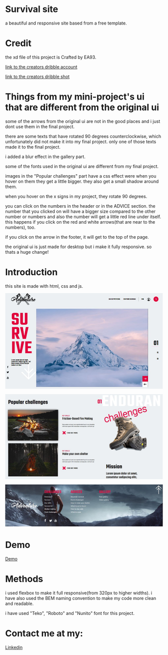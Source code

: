 
# Survival site

a beautiful and responsive site based from a free template.

# Credit
the xd file of this project is Crafted by EA93.

[link to the creators dribble account](https://dribbble.com/euroart93)

[link to the creators dribble shot](https://dribbble.com/shots/13451758-Freebie-Time-Survival-FREE-XD-Template)

# Things from my mini-project's ui that are different from the original ui

some of the arrows from the original ui are not in the good places and i just dont use them in the final project.

there are some texts that have rotated 90 degrees counterclockwise, which unfortunately did not make it into my final project. only one of those texts made it to the final project.

i added a blur effect in the gallery part.

some of the fonts used in the original ui are different from my final project.

images in the "Popular challenges" part have a css effect were when you hover on them they get a little bigger. they also get a small shadow around them.

when you hover on the x signs in my project, they rotate 90 degrees.

you can click on the numbers in the header or in the ADVICE section. the number that you clicked on will have a bigger size compared to the other number or numbers and also the number will get a little red line under itself. this happens if you click on the red and white arrows(that are near to the numbers), too.

if you click on the arrow in the footer, it will get to the top of the page.

the original ui is just made for desktop but i make it fully responsive. so thats a huge change!

# Introduction

this site is made with html, css and js.

![App Screenshot](https://github.com/Dreamer474747/Dreamer474747.github.io/blob/main/survival/header.JPG?raw=true)

![App Screenshot](https://github.com/Dreamer474747/Dreamer474747.github.io/blob/main/survival/main-1.JPG?raw=true)

![App Screenshot](https://github.com/Dreamer474747/Dreamer474747.github.io/blob/main/survival/footer.JPG?raw=true)

# Demo
[Demo](https://dreamer474747.github.io/survival/)

# Methods

i used flexbox to make it full responsive(from 320px to higher widths). i have also used the BEM naming convention to make my code more clean and readable.

i have used "Teko", "Roboto" and "Nunito" font for this project.

# Contact me at my: 

[Linkedin](https://linkedin.com/in/mobin-taataghi)
